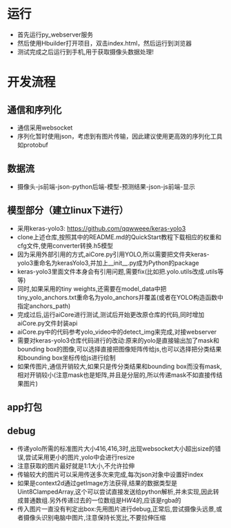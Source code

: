 


# 运行
- 首先运行py_webserver服务
- 然后使用Hbuilder打开项目，双击index.html，然后运行到浏览器
- 测试完成之后运行到手机,用于获取摄像头数据处理!

# 开发流程
## 通信和序列化
- 通信采用websocket
- 序列化暂时使用json，考虑到有图片传输，因此建议使用更高效的序列化工具如protobuf
## 数据流
- 摄像头-js前端-json-python后端-模型-预测结果-json-js前端-显示
## 模型部分（建立linux下进行）
- 采用keras-yolo3: https://github.com/qqwweee/keras-yolo3
- clone上述仓库,按照其中的README.md的QuickStart教程下载相应的权重和cfg文件,使用converter转换.h5模型
- 因为采用外部引用的方式,aiCore.py引用YOLO,所以需要把文件夹keras-yolo3重命名为kerasYolo3,并加上__init__.py成为Python的package
- keras-yolo3里面文件本身会有引用问题,需要fix(比如把.yolo.utils改成.utils等等)
- 同时,如果采用的tiny weights,还需要在model_data中把tiny_yolo_anchors.txt重命名为yolo_anchors并覆盖(或者在YOLO构造函数中指定anchors_path)
- 完成过后,运行aiCore进行测试,测试后开始更改原仓库的代码,同时增加aiCore.py文件封装api
- aiCore.py中的代码参考yolo_video中的detect_img来完成,对接webserver
- 需要对keras-yolo3仓库代码进行的改动:原来的yolo是直接输出加了mask和bounding box的图像,可以选择直接把图像矩阵传给js,也可以选择把分类结果和bounding box坐标传给js进行绘制
- 如果传图片,通信开销较大,如果只是传分类结果和bounding box而没有mask,相对开销较小(注意mask也是矩阵,并且是分层的,所以传递mask不如直接传结果图片)
## app打包
## debug
- 传递yolo所需的标准图片大小416,416,3时,出现websocket大小超出size的错误,尝试采用更小的图片,yolo中会进行resize
- 注意获取的图片最好就是1:1大小,不允许拉伸
- 传输较大的图片可以采用传送多次来完成,每次json对象中设置好index
- 如果是context2d通过getImage方法获得,结果的数据类型是Uint8ClampedArray,这个可以尝试直接发送给python解析,并未实现,因此转成普通数组.另外传递过去的一位数组是H*W*4的,应该是rgba的
- 传入图片一直没有判定出box:先用图片进行debug,正常后,尝试摄像头远景,或者摄像头识别电脑中图片,注意保持长宽比,不要拉伸压缩




